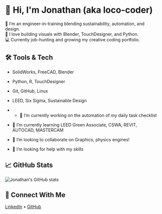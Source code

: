 # 👋 Hi, I'm Jonathan (aka loco-coder)

🚀 I’m an engineer-in-training blending sustainability, automation, and design.  
🎨 I love building visuals with Blender, TouchDesigner, and Python.  
💻 Currently job-hunting and growing my creative coding portfolio.

## 🛠 Tools & Tech
- SolidWorks, FreeCAD, Blender
- Python, R, TouchDesigner
- Git, GitHub, Linux
- LEED, Six Sigma, Sustainable Design

- - 🔭 I’m currently working on the automation of my daily task checklist
- 🌱 I’m currently learning LEED Green Associate, CSWA, REVIT, AUTOCAD, MASTERCAM
- 👯 I’m looking to collaborate on Graphics, physics engines!
- 🤔 I’m looking for help with my skills

## 📈 GitHub Stats
![Jonathan's GitHub stats](https://github-readme-stats.vercel.app/api?username=loco-coder&show_icons=true&theme=radical)

## 🔗 Connect With Me
[LinkedIn](https://www.linkedin.com/in/yourprofile) • [GitHub](https://github.com/loco-coder)
